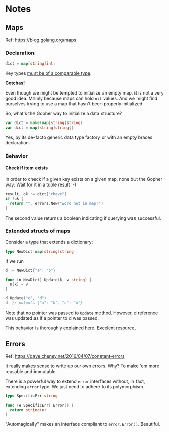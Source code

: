# Notes

## Maps

Ref: https://blog.golang.org/maps

### Declaration

```go
dict = map[string]int;
```

Key types [must be of a comparable type](https://golang.org/ref/spec#Comparison_operators).

**Gotchas!**

Even though we might be tempted to initialize an empty map, it is not a very good idea. Mainly because maps can 
hold `nil` values. And we might find ourselves trying to use a map that hasn't been properly initialized.

So, what's the Gopher way to initialize a data structure? 

```go
var dict = make(map[string]string)
var dict = map[string]string{}
```

Yes, by its de-facto generic data type factory or with an empty braces declaration.


### Behavior

#### Check if item exists

In order to check if a given key exists on a given map, none but the Gopher way: Wait for it in a tuple result :-)

```go
result, ok := dict["chave"]
if !ok {
  return "", errors.New("word not in map!")
}
```

The second value returns a boolean indicating if querying was successful.

### Extended structs of maps

Consider a type that extends a dictionary:

```go
type NewDict map[string]string
```

If we run

```go
d := NewDict{"a": "b"}

func (n NewDict) Update(k, v string) {
  n[k] = v
}

d.Update("c", "d")
d  // outputs {"a": "b", "c": "d"}
```

Note that no pointer was passed to `Update` method. However, `d` reference was updated as if a pointer to d was passed.

This behavior is thoroughly explained [here](https://dave.cheney.net/2021/01/05/a-few-bytes-here-a-few-there-pretty-soon-youre-talking-real-memory). Excelent resource.


## Errors

Ref: https://dave.cheney.net/2016/04/07/constant-errors

It really makes sense to write up our own errors. Why? To make 'em more reusable and immutable. 

There is a powerful way to extend `error` interfaces without, in fact, extending `error` type. We just need to adhere to its polymorphism.

```go
type SpecificErr string

func (e SpecificErr) Error() {
  return string(e)
}
```

"Automagically" makes an interface compliant to `error.Error()`. Beautiful.

